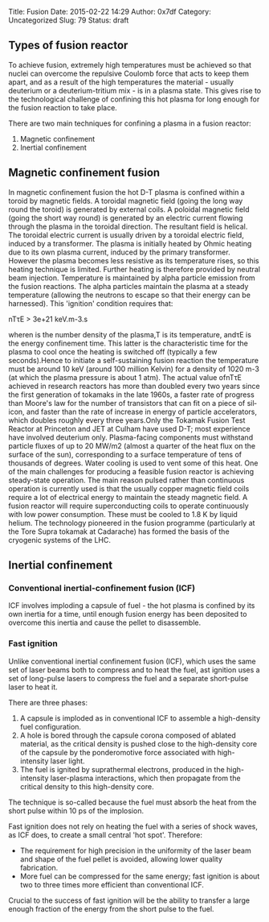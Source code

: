 Title: Fusion
Date: 2015-02-22 14:29
Author: 0x7df
Category: Uncategorized
Slug: 79
Status: draft

Types of fusion reactor
-----------------------

To achieve fusion, extremely high temperatures must be achieved so that
nuclei can overcome the repulsive Coulomb force that acts to keep them
apart, and as a result of the high temperatures the material - usually
deuterium or a deuterium-tritium mix - is in a plasma state. This gives
rise to the technological challenge of confining this hot plasma for
long enough for the fusion reaction to take place.

There are two main techniques for confining a plasma in a fusion
reactor:

1.  Magnetic confinement
2.  Inertial confinement

Magnetic confinement fusion
---------------------------

In magnetic confinement fusion the hot D-T plasma is confined within a
toroid by magnetic fields. A toroidal magnetic field (going the long way
round the toroid) is generated by external coils. A poloidal magnetic
field (going the short way round) is generated by an electric current
flowing through the plasma in the toroidal direction. The resultant
field is helical. The toroidal electric current is usually driven by a
toroidal electric field, induced by a transformer. The plasma is
initially heated by Ohmic heating due to its own plasma current, induced
by the primary transformer. However the plasma becomes less resistive as
its temperature rises, so this heating technique is limited. Further
heating is therefore provided by neutral beam injection. Temperature is
maintained by alpha particle emission from the fusion reactions. The
alpha particles maintain the plasma at a steady temperature (allowing
the neutrons to escape so that their energy can be harnessed). <span
lang="en-GB">This 'ignition' condition requires that:</span>

<span lang="en-GB">nT</span><span lang="el">τ</span><span
lang="en-GB">E</span><span lang="en-GB"> > 3e+21 keV.m</span><span
lang="en-GB">-3</span><span lang="en-GB">.s</span>

<span lang="en-GB">where</span><span lang="en-GB">n</span><span
lang="en-GB"> is the number density of the plasma,</span><span
lang="en-GB">T</span><span lang="en-GB"> is its temperature,
and</span><span lang="el">τ</span><span lang="en-GB">E</span><span
lang="en-GB"> is the energy confinement time. This latter is the
characteristic time for the plasma to cool once the heating is switched
off (typically a few seconds).</span>Hence to initiate a self-sustaining
fusion reaction the temperature must be around 10 keV (around 100
million Kelvin) for a density of 1020 m-3 (at which the plasma pressure
is about 1 atm). <span lang="en-GB">The actual value of</span><span
lang="en-GB">nT</span><span lang="el">τ</span><span
lang="en-GB">E</span><span lang="en-GB"> achieved in research reactors
has more than doubled every two years since the first generation of
tokamaks in the late 1960s, a faster rate of progress than Moore's law
for the number of transistors that can fit on a piece of silicon, and
faster than the rate of increase in energy of particle accelerators,
which doubles roughly every three years.</span>Only the Tokamak Fusion
Test Reactor at Princeton and JET at Culham have used D-T; most
experience have involved deuterium only. Plasma-facing components must
withstand particle fluxes of up to 20 MW/m2 (almost a quarter of the
heat flux on the surface of the sun), corresponding to a surface
temperature of tens of thousands of degrees. Water cooling is used to
vent some of this heat. One of the main challenges for producing a
feasible fusion reactor is achieving steady-state operation. The main
reason pulsed rather than continuous operation is currently used is that
the usually copper magnetic field coils require a lot of electrical
energy to maintain the steady magnetic field. A fusion reactor will
require superconducting coils to operate continuously with low power
consumption. These must be cooled to 1.8 K by liquid helium. The
technology pioneered in the fusion programme (particularly at the Tore
Supra tokamak at Cadarache) has formed the basis of the cryogenic
systems of the LHC.

Inertial confinement
--------------------

### Conventional inertial-confinement fusion (ICF)

ICF involves imploding a capsule of fuel - the hot plasma is confined by
its own inertia for a time, until enough fusion energy has been
deposited to overcome this inertia and cause the pellet to disassemble.

### Fast ignition

Unlike conventional inertial confinement fusion (ICF), which uses the
same set of laser beams both to compress and to heat the fuel, ast
ignition uses a set of long-pulse lasers to compress the fuel and a
separate short-pulse laser to heat it.

There are three phases:

1.  A capsule is imploded as in conventional ICF to assemble a
    high-density fuel configuration.
2.  A hole is bored through the capsule corona composed of ablated
    material, as the critical density is pushed close to the
    high-density core of the capsule by the ponderomotive force
    associated with high-intensity laser light.
3.  The fuel is ignited by suprathermal electrons, produced in the
    high-intensity laser-plasma interactions, which then propagate from
    the critical density to this high-density core.

The technique is so-called because the fuel must absorb the heat from
the short pulse within 10 ps of the implosion.

Fast ignition does not rely on heating the fuel with a series of shock
waves, as ICF does, to create a small central 'hot spot'. Therefore:

-   The requirement for high precision in the uniformity of the laser
    beam and shape of the fuel pellet is avoided, allowing lower quality
    fabrication.
-   More fuel can be compressed for the same energy; fast ignition is
    about two to three times more efficient than conventional ICF.

Crucial to the success of fast ignition will be the ability to transfer
a large enough fraction of the energy from the short pulse to the fuel.

